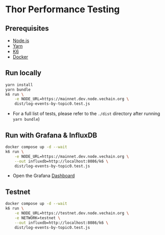 # Thor Performance Testing

## Prerequisites

- [Node.js](https://nodejs.org/en/download/)
- [Yarn](https://yarnpkg.com/en/docs/install)
- [K6](https://k6.io/docs/getting-started/installation/)
- [Docker](https://docs.docker.com/get-docker/)

## Run locally

```bash
yarn install
yarn bundle
k6 run \
    -e NODE_URL=https://mainnet.dev.node.vechain.org \
    dist/log-events-by-topic0.test.js
```

- For a full list of tests, please refer to the `./dist` directory after running `yarn bundle`)

## Run with Grafana & InfluxDB

```bash
docker compose up -d --wait
k6 run \
    -e NODE_URL=https://mainnet.dev.node.vechain.org \
    --out influxdb=http://localhost:8086/k6 \
    dist/log-events-by-topic0.test.js
```

- Open the
  Grafana [Dashboard](http://localhost:3000/d/GlqvWKLVk/k6-load-testing-results?orgId=1&refresh=5s&from=now-5m&to=now)

## Testnet

```bash
docker compose up -d --wait
k6 run \
    -e NODE_URL=https://testnet.dev.node.vechain.org \
    -e NETWORK=testnet \
    --out influxdb=http://localhost:8086/k6 \
    dist/log-events-by-topic0.test.js
```
